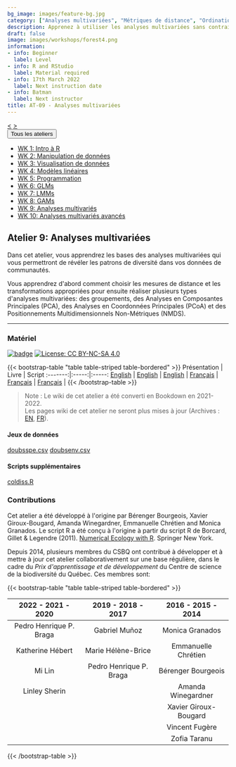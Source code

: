 ```yaml
---
bg_image: images/feature-bg.jpg
category: ["Analyses multivariées", "Métriques de distance", "Ordination", "Eigendecomposition", "Ordination sans contrainte"]
description: Apprenez à utiliser les analyses multivariées sans contrainte !
draft: false
image: images/workshops/forest4.png
information:
- info: Beginner
  label: Level
- info: R and RStudio
  label: Material required
- info: 17th March 2022
  label: Next instruction date
- info: Batman
  label: Next instructor
title: AT-09 - Analyses multivariées
---
```

<div class="btn-group" role="group" aria-label="...">
  <a href="https://r.qcbs.ca/workshops/r-workshop-08/" button type="button" class="btn btn-default"><</button></a>
  <a href="https://r.qcbs.ca/workshops/r-workshop-10/"button type="button" class="btn btn-default">></button></a>

  <div class="btn-group" role="group">
    <button type="button" class="btn btn-default dropdown-toggle" data-toggle="dropdown" aria-haspopup="true" aria-expanded="false">
      Tous les ateliers
      <span class="caret"></span>
    </button>
    <ul class="dropdown-menu">
      <li><a href="https://r.qcbs.ca/workshops/r-workshop-01/">WK 1: Intro à R</a></li>
      <li><a href="https://r.qcbs.ca/workshops/r-workshop-02/">WK 2: Manipulation de données</a></li>
      <li><a href="https://r.qcbs.ca/workshops/r-workshop-03/">WK 3: Visualisation de données</a></li>
      <li><a href="https://r.qcbs.ca/workshops/r-workshop-04/">WK 4: Modèles linéaires</a></li>
      <li><a href="https://r.qcbs.ca/workshops/r-workshop-05/">WK 5: Programmation</a></li>
      <li><a href="https://r.qcbs.ca/workshops/r-workshop-06/">WK 6: GLMs</a></li>
      <li><a href="https://r.qcbs.ca/workshops/r-workshop-07/">WK 7: LMMs</a></li>
      <li><a href="https://r.qcbs.ca/workshops/r-workshop-08/">WK 8: GAMs</a></li>
      <li><a href="https://r.qcbs.ca/workshops/r-workshop-09/">WK 9: Analyses multivariés</a></li>
      <li><a href="https://r.qcbs.ca/workshops/r-workshop-10/">WK 10: Analyses multivariés avancés</a></li>
    </ul>
  </div>
</div>

## Atelier 9: Analyses multivariées

Dans cet atelier, vous apprendrez les bases des analyses multivariées qui vous
permettront de révéler les patrons de diversité dans vos données de communautés.

Vous apprendrez d'abord comment choisir les mesures de distance et les
transformations appropriées pour ensuite réaliser plusieurs types d'analyses
multivariées: des groupements, des Analyses en Composantes Principales (PCA), des Analyses en Coordonnées Principales
(PCoA) et des Positionnements Multidimensionnels Non-Métriques (NMDS).

----

### Matériel

[![badge](https://img.shields.io/static/v1?style=flat&label=GitHub&message=09&color=blue&logo=github)](https://github.com/QCBSRworkshops/workshop09) [![License: CC BY-NC-SA 4.0](https://img.shields.io/badge/License-CC%20BY--NC--SA%204.0-orange.svg)](https://creativecommons.org/licenses/by-nc-sa/4.0/)

{{< bootstrap-table "table table-striped table-bordered" >}}
 Présentation | Livre | Script 
:-------:|:-----:|:-----:
<a href="https://r.qcbs.ca/workshop09/pres-en/workshop09-pres-en.html" button type="button" class="btn btn-default">English</button></a> | <a href="https://r.qcbs.ca/workshop09/book-en/index.html" button type="button" class="btn btn-default">English</button></a> | <a href="https://r.qcbs.ca/workshop09/book-en/workshop09-script-fr.R" button type="button" class="btn btn-default">English</button></a> | 
<a href="https://r.qcbs.ca/workshop09/pres-fr/workshop09-pres-fr.html" button type="button" class="btn btn-default">Français</button></a> | <a href="https://r.qcbs.ca/workshop09/book-fr/index.html" button type="button" class="btn btn-default">Français</button></a> | <a href="https://r.qcbs.ca/workshop09/book-fr/workshop09-script-fr.R" button type="button" class="btn btn-default">Français</button></a> | 
{{< /bootstrap-table >}}


> Note : Le wiki de cet atelier a été converti en Bookdown en 2021-2022. <br>
> Les pages wiki de cet atelier ne seront plus mises à jour (Archives : [EN](https://wiki.qcbs.ca/r_workshop9), [FR](https://wiki.qcbs.ca/r_atelier9)).

#### Jeux de données

<a href="https://r.qcbs.ca/workshop09/pres-fr/data/doubsspe.csv" button type="button" class="btn btn-primary">doubsspe.csv</button></a> <a href="https://r.qcbs.ca/workshop09/pres-fr/data/doubsenv.csv" button type="button" class="btn btn-primary">doubsenv.csv</button></a>

#### Scripts supplémentaires

<a href="https://r.qcbs.ca/workshop09/pres-fr/data/coldiss.r" button type="button" class="btn btn-primary">coldiss.R</button></a>

### Contributions

Cet atelier a été développé à l'origine par Bérenger Bourgeois, Xavier Giroux-Bougard, Amanda Winegardner, Emmanuelle Chrétien and Monica Granados. Le script R a été conçu à l'origine à partir du script R de Borcard, Gillet & Legendre (2011). [Numerical Ecology with R](https://www.springer.com/us/book/9783319714035). Springer New York.

Depuis 2014, plusieurs membres du CSBQ ont contribué à développer et à mettre à jour cet atelier collaborativement sur une base régulière, dans le cadre du *Prix d'apprentissage et de développement* du Centre de science de la biodiversité du Québec. Ces membres sont:

{{< bootstrap-table "table table-striped table-bordered" >}}

|      2022 - 2021 - 2020      |      2019 - 2018 - 2017     |      2016 - 2015 - 2014      |
|:----------------------------:|:---------------------------:|:----------------------------:|
| Pedro Henrique P. Braga  | Gabriel Muñoz | Monica Granados |
|  Katherine Hébert        | Marie Hélène-Brice  |   Emmanuelle Chrétien        |
|  Mi Lin                  | Pedro Henrique P. Braga | Bérenger Bourgeois     |
|  Linley Sherin           |                             | Amanda Winegardner       |
|                              |                             | Xavier Giroux-Bougard    |
|                              |                             | Vincent Fugère           |
|                              |                             | Zofia Taranu          |

{{< /bootstrap-table >}}